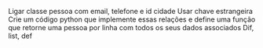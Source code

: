 Ligar classe pessoa com email, telefone e id cidade
Usar chave estrangeira
Crie um código python que implemente essas relações e define uma função que retorne uma 
pessoa por linha com todos os seus dados associados
Dif, list, def